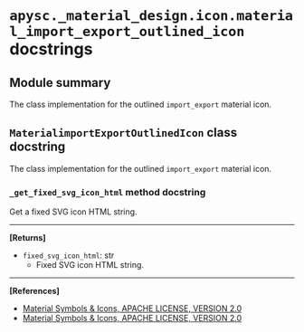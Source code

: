 # `apysc._material_design.icon.material_import_export_outlined_icon` docstrings

## Module summary

The class implementation for the outlined `import_export` material icon.

## `MaterialimportExportOutlinedIcon` class docstring

The class implementation for the outlined `import_export` material icon.

### `_get_fixed_svg_icon_html` method docstring

Get a fixed SVG icon HTML string.<hr>

**[Returns]**

- `fixed_svg_icon_html`: str
  - Fixed SVG icon HTML string.

<hr>

**[References]**

- [Material Symbols & Icons, APACHE LICENSE, VERSION 2.0](https://fonts.google.com/icons?icon.size=24&icon.color=%23e8eaed)
- [Material Symbols & Icons, APACHE LICENSE, VERSION 2.0](https://www.apache.org/licenses/LICENSE-2.0.html)